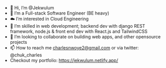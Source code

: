 - 👋 Hi, I’m @Jekwulum
- 👀 I’m a Full-stack Software Engineer (BE heavy)
- ☁️ I’m interested in Cloud Engineering
- 🌱 I’m skilled in web development; 
        backend dev with django REST framework, node.js & front end dev with React.js and TailwindCSS
- 💞️ I’m looking to collaborate on building web apps, and other opensource projects
- 📫 How to reach me charlesnwoye2@gmail.com or via twitter: @chuk_charles
- Checkout my portfolio: https://jekwulum.netlify.app/

<!---
Jekwulum/Jekwulum is a ✨ special ✨ repository because its `README.md` (this file) appears on your GitHub profile.
You can click the Preview link to take a look at your changes.
--->
